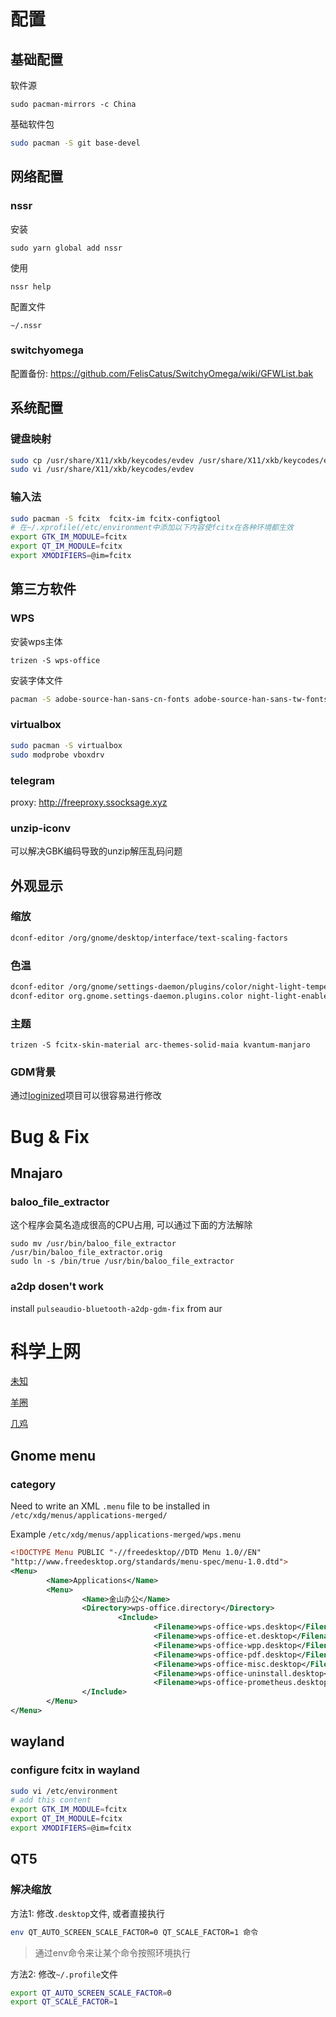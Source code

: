 # 配置

## 基础配置

软件源

```shell
sudo pacman-mirrors -c China
```

基础软件包

```sh
sudo pacman -S git base-devel
```

## 网络配置

### nssr

安装

```shell
sudo yarn global add nssr
```

使用

```shell
nssr help
```

配置文件

```shell
~/.nssr
```

### switchyomega

配置备份: https://github.com/FelisCatus/SwitchyOmega/wiki/GFWList.bak

## 系统配置

### 键盘映射

``` sh
sudo cp /usr/share/X11/xkb/keycodes/evdev /usr/share/X11/xkb/keycodes/evdev.back
sudo vi /usr/share/X11/xkb/keycodes/evdev
```

### 输入法

````sh
sudo pacman -S fcitx  fcitx-im fcitx-configtool
# 在~/.xprofile(/etc/environment中添加以下内容使fcitx在各种环境都生效
export GTK_IM_MODULE=fcitx
export QT_IM_MODULE=fcitx
export XMODIFIERS=@im=fcitx
````

## 第三方软件

### WPS

安装wps主体

```
trizen -S wps-office
```

安装字体文件

```sh
pacman -S adobe-source-han-sans-cn-fonts adobe-source-han-sans-tw-fonts adobe-source-han-serif-cn-fonts adobe-source-han-serif-tw-fonts
```

### virtualbox

```sh
sudo pacman -S virtualbox
sudo modprobe vboxdrv
```

### telegram

proxy: http://freeproxy.ssocksage.xyz

### unzip-iconv

可以解决GBK编码导致的unzip解压乱码问题

## 外观显示

### 缩放

```sh
dconf-editor /org/gnome/desktop/interface/text-scaling-factors
```

### 色温

```sh
dconf-editor /org/gnome/settings-daemon/plugins/color/night-light-temperature
dconf-editor org.gnome.settings-daemon.plugins.color night-light-enabled true
```

### 主题

```
trizen -S fcitx-skin-material arc-themes-solid-maia kvantum-manjaro
```

### GDM背景

通过[loginized](https://github.com/juhaku/loginized)项目可以很容易进行修改

# Bug & Fix

## Mnajaro

### baloo_file_extractor

这个程序会莫名造成很高的CPU占用, 可以通过下面的方法解除

```shell
sudo mv /usr/bin/baloo_file_extractor /usr/bin/baloo_file_extractor.orig
sudo ln -s /bin/true /usr/bin/baloo_file_extractor
```

### a2dp dosen't work

install `pulseaudio-bluetooth-a2dp-gdm-fix` from aur

# 科学上网

[未知](https://subscribe.lakeheart.co/link/f7PrPsTZLIlaZWcl)

[羊圈](https://yangjuan.be/link/JEoOaDU4gEi9XFZ4?sub=1&extend=1)

[几鸡](https://ji-rss-aa.pw/link/hFdRMOmUKJBSJcdD)

## Gnome menu 

### category

Need to write an XML `.menu` file to be installed in `/etc/xdg/menus/applications-merged/`

Example `/etc/xdg/menus/applications-merged/wps.menu`

```xml
<!DOCTYPE Menu PUBLIC "-//freedesktop//DTD Menu 1.0//EN"
"http://www.freedesktop.org/standards/menu-spec/menu-1.0.dtd">
<Menu>
        <Name>Applications</Name>
        <Menu>
                <Name>金山办公</Name>
                <Directory>wps-office.directory</Directory>
                        <Include>
                                <Filename>wps-office-wps.desktop</Filename>
                                <Filename>wps-office-et.desktop</Filename>
                                <Filename>wps-office-wpp.desktop</Filename>
                                <Filename>wps-office-pdf.desktop</Filename>
                                <Filename>wps-office-misc.desktop</Filename>
                                <Filename>wps-office-uninstall.desktop</Filename>
                                <Filename>wps-office-prometheus.desktop</Filename>      
                </Include>
        </Menu>
</Menu>
```

## wayland

### configure fcitx in wayland

```sh
sudo vi /etc/environment
# add this content
export GTK_IM_MODULE=fcitx
export QT_IM_MODULE=fcitx
export XMODIFIERS=@im=fcitx
```

## QT5

### 解决缩放

方法1: 修改`.desktop`文件, 或者直接执行

```sh
env QT_AUTO_SCREEN_SCALE_FACTOR=0 QT_SCALE_FACTOR=1 命令
```

> 通过env命令来让某个命令按照环境执行

方法2: 修改`~/.profile`文件

```sh
export QT_AUTO_SCREEN_SCALE_FACTOR=0
export QT_SCALE_FACTOR=1
```

​	